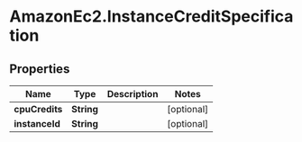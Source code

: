 # AmazonEc2.InstanceCreditSpecification

## Properties

Name | Type | Description | Notes
------------ | ------------- | ------------- | -------------
**cpuCredits** | **String** |  | [optional] 
**instanceId** | **String** |  | [optional] 


